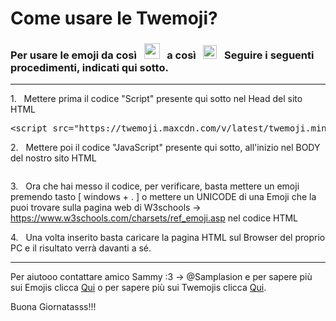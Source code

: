 <h1>Come usare le Twemoji?</h1>

<h3>Per usare le emoji da così &#160; <img src="https://emojipedia-us.s3.dualstack.us-west-1.amazonaws.com/thumbs/120/microsoft/309/face-with-tears-of-joy_1f602.png" type="image/png" style="height: 25px; width: 25px;" /> &#160; a così &#160; <img src="https://discord.com/assets/6201503f3aa918470a2190b36d1e196f.svg" type="image/svg" style="height: 22px; width: 22px;" /> &#160; Seguire i seguenti procedimenti, indicati qui sotto.</h3>

<hr />

<p>1. &#160; Mettere prima il codice "Script" presente qui sotto nel Head del sito HTML</p>

<div class="highlight highlight-text-html-basic position-relative overflow-auto" data-snippet-clipboard-copy-content=" &lt;script src=&quot;https://twemoji.maxcdn.com/v/latest/twemoji.min.js&quot; crossorigin=&quot;anonymous&quot;&gt;&lt;/script&gt;
"><pre><span class="pl-kos">&lt;</span><span class="pl-ent">script</span> <span class="pl-c1">src</span>="<span class="pl-s">https://twemoji.maxcdn.com/v/latest/twemoji.min.js</span>" <span class="pl-c1">crossorigin</span>="<span class="pl-s">anonymous</span>"<span class="pl-kos">&gt;</span><span class="pl-kos">&lt;/</span><span class="pl-ent">script</span><span class="pl-kos">&gt;</span></pre></div>

<p>2. &#160; Mettere poi il codice "JavaScript" presente qui sotto, all'inizio nel BODY del nostro sito HTML</p>

<div class="highlight highlight-source-js position-relative overflow-auto" data-snippet-clipboard-copy-content="<script>
window.addEventListener('load', (event) => {
  twemoji.parse(document.body);
});
</script>
"><pre><span><script>
window.addEventListener('load', (event) => {
  twemoji.parse(document.body);
});
</script></span></pre></div>

<p>3. &#160; Ora che hai messo il codice, per verificare, basta mettere un emoji premendo tasto [ windows + . ] o mettere un UNICODE di una Emoji che la puoi trovare sulla pagina web di W3schools &#8594;	<a href="https://www.w3schools.com/charsets/ref_emoji.asp">https://www.w3schools.com/charsets/ref_emoji.asp</a> nel codice HTML</p>

<p>4. &#160; Una volta inserito basta caricare la pagina HTML sul Browser del proprio PC e il risultato verrà davanti a sé.</p>

<hr />

<p>Per aiutooo contattare amico Sammy :3 &#8594; @Samplasion e per sapere più sui Emojis clicca <a href="https://emojipedia.org/">Qui</a> o per sapere più sui Twemojis clicca <a href="https://twemoji.twitter.com/">Qui</a>.</p>

<p>Buona Giornatasss!!!</p>
